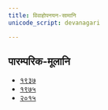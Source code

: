 ```yaml
---
title: विवाहोपनयन-सामानि 
unicode_script: devanagari  

---
```


## पारम्परिक-मूलानि

- [१९३७](https://archive.org/stream/sAmaveda-jaiminIya-paravastu-paramparA-docs/sAmaveda-paravastu-1937#mode/1up)
- [१९७५](https://archive.org/stream/sAmaveda-jaiminIya-paravastu-paramparA-docs/sAmaveda-paravastu-1975#mode/2up)
- [२०१५](https://archive.org/stream/sAmaveda-jaiminIya-paravastu-paramparA-docs/VIVAAHA%20UPANAYANA%20SAAMAANI#page/n3/mode/2up)

<div class="js_include" url="../../../../saMskAra/mantraH/worlds/paravastu-saama/sadasaspatim/"  newLevelForH1="2" includeTitle="true"> </div>
<div class="js_include" url="../../../../saMskAra/mantraH/indraH/paravastu-saama/gauShUktam/"  newLevelForH1="2" includeTitle="true"> </div>  
<div class="js_include" url="../../../../saMskAra/mantraH/indraH/paravastu-saama/Ashva-sUktam/"  newLevelForH1="2" includeTitle="true"> </div>  
<div class="js_include" url="../../../../saMskAra/mantraH/indraH/paravastu-saama/vAmadevyam/"  newLevelForH1="2" includeTitle="true"> </div>  
<div class="js_include" url="../../../../saMskAra/mantraH/indraH/paravastu-saama/piba-somam/"  newLevelForH1="2" includeTitle="true"> </div>  
<div class="js_include" url="../../../../saMskAra/mantraH/agniH/paravastu-saama/yadvA/"  newLevelForH1="2" includeTitle="true"> </div>  
<div class="js_include" url="../../../../saMskAra/mantraH/agniH/paravastu-saama/IDiShva/"  newLevelForH1="2" includeTitle="true"> </div>  
<div class="js_include" url="../../../../saMskAra/mantraH/somaH/paravastu-saama/pavamAna/"  newLevelForH1="2" includeTitle="true"> </div>  
<div class="js_include" url="../../../../saMskAra/mantraH/indraH/paravastu-saama/archata-prArchata/"  newLevelForH1="2" includeTitle="true"> </div>  
<div class="js_include" url="../../../../saMskAra/mantraH/agniH/paravastu-saama/agna-AyAhi/"  newLevelForH1="2" includeTitle="true"> </div>  
<div class="js_include" url="../../../../saMskAra/mantraH/indraH/paravastu-saama/mArgIyavam/"  newLevelForH1="2" includeTitle="true"> </div>  
<div class="js_include" url="../../../../saMskAra/mantraH/indraH/paravastu-saama/krosham/"  newLevelForH1="2" includeTitle="true"> </div>  
<div class="js_include" url="../../../../saMskAra/mantraH/somaH/paravastu-saama/uchchA-te/"  newLevelForH1="2" includeTitle="true"> </div>  
<div class="js_include" url="../../../../saMskAra/mantraH/indraH/paravastu-saama/tava-tyan-naryam/"  newLevelForH1="2" includeTitle="true"> </div>  
<div class="js_include" url="../../../../saMskAra/mantraH/somaH/paravastu-saama/eShasya-dhArayA/"  newLevelForH1="2" includeTitle="true"> </div>  
<div class="js_include" url="../../../../saMskAra/mantraH/misc-devas/paravastu-saama/Aruhan/"  newLevelForH1="2" includeTitle="true"> </div>  
<div class="js_include" url="../../../../saMskAra/mantraH/worlds/paravastu-saama/madhushchunidhanam/"  newLevelForH1="2" includeTitle="true"> </div>  
<div class="js_include" url="../../../../saMskAra/mantraH/somaH/paravastu-saama/sampA/"  newLevelForH1="2" includeTitle="true"> </div>  
<div class="js_include" url="../../../../saMskAra/mantraH/indraH/paravastu-saama/yad-dyAva-anjo-vairUpam/"  newLevelForH1="2" includeTitle="true"> </div>  
<div class="js_include" url="../../../../saMskAra/mantraH/indraH/paravastu-saama/indran-naro-nishvaset/"  newLevelForH1="2" includeTitle="true"> </div>  
<div class="js_include" url="../../../../saMskAra/mantraH/indraH/paravastu-saama/yajjAyathAH/"  newLevelForH1="2" includeTitle="true"> </div>  
<div class="js_include" url="../../../../saMskAra/mantraH/vAk/paravastu-saama/vAchovratam/"  newLevelForH1="2" includeTitle="true"> </div>  
<div class="js_include" url="../../../../saMskAra/mantraH/worlds/paravastu-saama/unnayAmi/"  newLevelForH1="2" includeTitle="true"> </div>  
<div class="js_include" url="../../../../saMskAra/mantraH/agniH/paravastu-saama/namas-te-agne/"  newLevelForH1="2" includeTitle="true"> </div>  
<div class="js_include" url="../../../../saMskAra/mantraH/indraH/paravastu-saama/archantyarkam/"  newLevelForH1="2" includeTitle="true"> </div>  
<div class="js_include" url="../../../../saMskAra/mantraH/indraH/paravastu-saama/vAstoShpate/"  newLevelForH1="2" includeTitle="true"> </div>  

